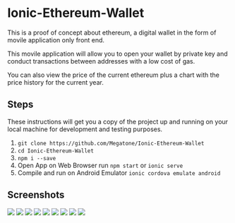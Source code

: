 # Ionic-Ethereum-Wallet

This is a proof of concept about ethereum, a digital wallet in the form of movile application only front end.
 
This movile application will allow you to open your wallet by private key and conduct transactions between addresses with a low cost of gas.

You can also view the price of the current ethereum plus a chart with the price history for the current year.

## Steps

These instructions will get you a copy of the project up and running on your local machine for development and testing purposes.

1. `git clone https://github.com/Megatone/Ionic-Ethereum-Wallet`
2. `cd Ionic-Ethereum-Wallet`
3. `npm i --save`
4. Open App on Web Browser run `npm start` or `ionic serve`
5. Compile and run on Android Emulator `ionic cordova emulate android`



## Screenshots

![](https://github.com/Megatone/Ionic-Ethereum-Wallet/blob/master/screenshots/wallets.PNG?raw=true)
![](https://github.com/Megatone/Ionic-Ethereum-Wallet/blob/master/screenshots/newWallet.PNG?raw=true)
![](https://github.com/Megatone/Ionic-Ethereum-Wallet/blob/master/screenshots/walletDetail.PNG?raw=true)
![](https://github.com/Megatone/Ionic-Ethereum-Wallet/blob/master/screenshots/sendEther.PNG?raw=true)
![](https://github.com/Megatone/Ionic-Ethereum-Wallet/blob/master/screenshots/transactions.PNG?raw=true)
![](https://github.com/Megatone/Ionic-Ethereum-Wallet/blob/master/screenshots/transactionDetail.PNG?raw=true)
![](https://github.com/Megatone/Ionic-Ethereum-Wallet/blob/master/screenshots/shareAddress.PNG?raw=true)
![](https://github.com/Megatone/Ionic-Ethereum-Wallet/blob/master/screenshots/priceHistory.PNG?raw=true)
![](https://github.com/Megatone/Ionic-Ethereum-Wallet/blob/master/screenshots/settings.PNG?raw=true)
